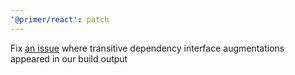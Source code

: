 ```yaml
---
'@primer/react': patch
---
```


Fix [an issue](https://github.com/primer/react/issues/1849) where transitive
dependency interface augmentations appeared in our build output
